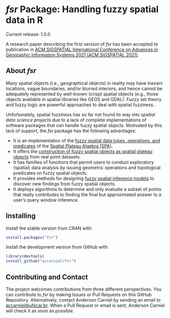 # _fsr_ Package: Handling fuzzy spatial data in R

Current release: 1.0.0

A research paper describing the first version of _fsr_ has been accepted to publication in [ACM SIGSPATIAL International Conference on Advances in Geographic Information Systems 2021 (ACM SIGSPATIAL 2021)](https://sigspatial2021.sigspatial.org/accepted-papers/).

## About _fsr_

Many spatial objects (i.e., geographical objects) in reality may have inexact locations, vague boundaries, and/or blurred interiors, and hence cannot be adequately represented by well-known (crisp) spatial objects (e.g., those objects available in spatial libraries like GEOS and GDAL). Fuzzy set theory and fuzzy logic are powerful approaches to deal with spatial fuzziness.

Unfortunately, spatial fuzziness has so far not found its way into *spatial data science projects* due to a lack of complete implementations of software packages that can handle fuzzy spatial objects. Motivated by this lack of support, the _fsr_ package has the following advantages:

- It is an implementation of the [fuzzy spatial data types, operations, and predicates](https://ieeexplore.ieee.org/document/7737976) of the [Spatial Plateau Algebra (SPA)](https://ieeexplore.ieee.org/document/8491565).
- It offers the [construction of fuzzy spatial objects as spatial plateau objects](https://ieeexplore.ieee.org/document/8858878) from real point datasets.
- It has families of functions that permit users to conduct exploratory (spatial) data analysis by issuing geometric operations and topological predicates on fuzzy spatial objects.
- It provides methods for designing [fuzzy spatial inference models](https://ieeexplore.ieee.org/document/8015707) to discover new findings from fuzzy spatial objects.
- It deploys algorithms to determine and only evaluate a subset of points that really contributes to finding the final but approximated answer to a user’s query window inference.

## Installing

Install the stable version from CRAN with:

```r
install.packages("fsr")
```

Install the development version from GitHub with

```r
library(devtools)
install_github("accarniel/fsr")
```

## Contributing and Contact

The project welcomes contributions from three different perspectives. You can contribute to _fsr_ by making Issues or Pull Requests on this GitHub Repository. Alternatively, contact Anderson Carniel by sending an email to accarniel@ufscar.br. When a Pull Request or email is sent, Anderson Carniel will check it as soon as possible.
